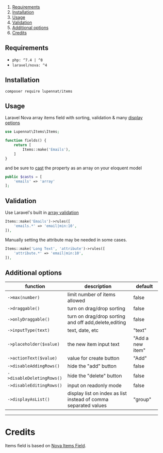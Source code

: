 1. [Requirements](#Requirements)
2. [Installation](#Installation)
3. [Usage](#Usage)
4. [Validation](#validation)
5. [Additional options](#additional-options)
6. [Credits](#credits)

## Requirements

- `php: ^7.4 | ^8`
- `laravel/nova: ^4`



## Installation

```
composer require lupennat/items
```

## Usage

Laravel Nova array items field with sorting, validation & many [display options](#additional-options)

```php
use Lupennat\Items\Items;
```

```php
function fields() {
    return [
        Items::make('Emails'),
    ]
}
```

and be sure to [cast](https://laravel.com/docs/5.7/eloquent-mutators#array-and-json-casting) the property as an array on your eloquent model

```php
public $casts = [
    'emails' => 'array'
];
```

## Validation

Use Laravel's built in [array validation](https://laravel.com/docs/validation#validating-arrays)

```php
Items::make('Emails')->rules([
    'emails.*' => 'email|min:10',
]),
```

Manually setting the attribute may be needed in some cases.

```php
Items::make('Long Text', 'attribute')->rules([
    'attribute.*' => 'email|min:10',
]),
```

## Additional options

| function                  | description                                                     | default          |
| ------------------------- | --------------------------------------------------------------- | ---------------- |
| `->max(number)`           | limit number of items allowed                                   | false            |
| `->draggable()`           | turn on drag/drop sorting                                       | false            |
| `->onlyDraggable()`       | turn on drag/drop sorting and off add,delete,editing            | false            |
| `->inputType(text)`       | text, date, etc                                                 | "text"           |
| `->placeholder($value)`   | the new item input text                                         | "Add a new item" |
| `->actionText($value)`    | value for create button                                         | "Add"            |
| `->disableAddingRows()`   | hide the "add" button                                           | false            |
| `->disableDeletingRows()` | hide the "delete" button                                        | false            |
| `->disableEditingRows()`  | input on readonly mode                                          | false            |
| `->displayAsList()`       | display list on index as list instead of comma separated values | "group"          |

---

# Credits

Items field is based on [Nova Items Field](https://github.com/dillingham/nova-items-field).

